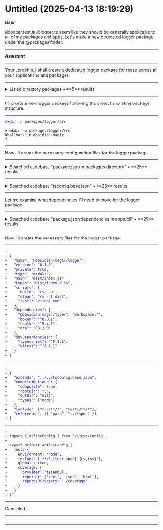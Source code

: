 <!-- Generated by SpecStory -->

# Untitled (2025-04-13 18:19:29)

_**User**_

@logger.test.ts @logger.ts seem like they should be generally applicable to all of my packages and apps. Let's make a new dedicated logger package under the @packages folder. 

---

_**Assistant**_



---

Your Lordship, I shall create a dedicated logger package for reuse across all your applications and packages.

---

<details>
            <summary>Listed directory packages • **5** results</summary>
        
| Name |
|-------|
| 📁 `utils` |
| 📁 `types` |
| 📁 `core` |
| 📁 `testing` |
| 📄 `.DS_Store` |

</details>

---

I'll create a new logger package following the project's existing package structure.

---

```bash
mkdir -p packages/logger/src
```

```
➜ mkdir -p packages/logger/src
khallmark in obsidian-magic …
➜
```

---

Now I'll create the necessary configuration files for the logger package:

---

<details>
            <summary>Searched codebase "package.json in packages directory" • **25** results</summary>
        
| File | Lines |
|------|-------|
| `packages/utils/tsconfig.json` | L1-12 |
| `packages/testing/tsconfig.json` | L1-12 |
| `packages/testing/package.json` | L1-19 |
| `packages/types/tsconfig.json` | L1-10 |
| `packages/types/package.json` | L1-21 |
| `packages/core/package.json` | L1-25 |
| `packages/core/tsconfig.json` | L1-12 |
| `packages/utils/package.json` | L1-24 |
| `packages/core/README.md` | L1-90 |
| `packages/core/src/index.ts` | L31-34 |
| `packages/core/vitest.config.ts` | L1-21 |
| `packages/core/src/index.ts` | L14-15 |
| `packages/core/src/index.ts` | L28-31 |
| `packages/core/src/index.ts` | L16-17 |
| `packages/utils/src/index.ts` | L23-28 |
| `packages/utils/src/index.ts` | L28-33 |
| `packages/types/src/index.ts` | L8-9 |
| `packages/core/src/index.ts` | L17-18 |
| `packages/testing/src/index.ts` | L1-8 |
| `packages/core/src/examples/cli-example.ts` | L262-270 |
| `packages/core/src/index.ts` | L22-23 |
| `packages/core/src/index.ts` | L21-22 |
| `packages/utils/src/index.ts` | L13-18 |
| `packages/utils/src/index.ts` | L33-38 |
| `packages/core/src/index.ts` | L23-24 |

</details>

---

<details>
            <summary>Searched codebase "tsconfig.base.json" • **25** results</summary>
        
| File | Lines |
|------|-------|
| `tsconfig.base.json` | L1-54 |
| `apps/cli/tsconfig.json` | L1-34 |
| `tsconfig.json` | L1-32 |
| `documentation/tsconfig.json` | L1-6 |
| `packages/utils/tsconfig.json` | L1-12 |
| `apps/vscode/tsconfig.json` | L1-16 |
| `packages/testing/tsconfig.json` | L1-12 |
| `.vscode/settings.json` | L1-72 |
| `apps/obsidian-plugin/tsconfig.json` | L1-15 |
| `packages/types/tsconfig.json` | L1-10 |
| `packages/core/tsconfig.json` | L1-12 |
| `eslint.config.js` | L19-75 |
| `eslint.config.js` | L215-253 |
| `eslint.config.js` | L137-215 |
| `.vscode/settings.json` | L72-113 |
| `prettier.config.js` | L1-54 |
| `packages/types/src/models/cli.ts` | L17-42 |
| `apps/cli/src/types/config.ts` | L1-35 |
| `vitest.config.template.ts` | L1-32 |
| `packages/types/src/models/config.ts` | L11-16 |
| `apps/obsidian-plugin/.npmignore` | L1-22 |
| `eslint.config.js` | L75-137 |
| `packages/types/src/models/config.ts` | L21-46 |
| `packages/types/src/models/vscode.ts` | L1-37 |
| `packages/utils/src/config.ts` | L98-122 |

</details>

---

Let me examine what dependencies I'll need to move for the logger package:

---

<details>
            <summary>Searched codebase "package.json dependencies in apps/cli" • **25** results</summary>
        
| File | Lines |
|------|-------|
| `apps/cli/package.json` | L1-62 |
| `apps/cli/src/index.ts` | L1-19 |
| `apps/cli/tsconfig.json` | L1-34 |
| `apps/cli/src/index.ts` | L19-33 |
| `tsconfig.json` | L1-32 |
| `apps/cli/.github/workflows/ci.yml` | L86-109 |
| `apps/cli/.github/workflows/ci.yml` | L1-86 |
| `apps/cli/src/index.ts` | L80-156 |
| `pnpm-workspace.yaml` | L1-7 |
| `apps/cli/README.md` | L1-191 |
| `apps/cli/src/index.test.ts` | L1-15 |
| `apps/cli/src/index.test.ts` | L21-40 |
| `apps/cli/scripts/build.js` | L43-45 |
| `apps/cli/bin/tag-conversations.js` | L1-6 |
| `apps/cli/src/index.test.ts` | L65-95 |
| `package.json` | L1-49 |
| `apps/cli/src/mocks/mocks.ts` | L1-5 |
| `apps/cli/src/commands/config.test.ts` | L1-14 |
| `apps/obsidian-plugin/package.json` | L1-54 |
| `apps/cli/src/commands/tag.test.ts` | L1-20 |
| `apps/cli/src/types/commands.ts` | L6-16 |
| `apps/cli/src/commands/test.test.ts` | L1-16 |
| `apps/cli/src/commands/commands.ts` | L40-41 |
| `apps/cli/src/mocks/mocks.ts` | L5-6 |
| `packages/core/package.json` | L1-25 |

</details>

---

Now I'll create the necessary files for the logger package:

---

```diff
- 
+ {
+   "name": "@obsidian-magic/logger",
+   "version": "0.1.0",
+   "private": true,
+   "type": "module",
+   "main": "dist/index.js",
+   "types": "dist/index.d.ts",
+   "scripts": {
+     "build": "tsc -b",
+     "clean": "rm -rf dist",
+     "test": "vitest run"
+   },
+   "dependencies": {
+     "@obsidian-magic/types": "workspace:*",
+     "boxen": "^8.0.1",
+     "chalk": "^5.4.1", 
+     "ora": "^8.2.0"
+   },
+   "devDependencies": {
+     "typescript": "^5.8.3",
+     "vitest": "^3.1.1"
+   }
+ } 
```

---

```diff
- 
+ {
+   "extends": "../../tsconfig.base.json",
+   "compilerOptions": {
+     "composite": true,
+     "rootDir": ".",
+     "outDir": "dist",
+     "types": ["node"]
+   },
+   "include": ["src/**/*", "tests/**/*"],
+   "references": [{ "path": "../types" }]
+ } 
```

---

```diff
- 
+ import { defineConfig } from 'vitest/config';
+ 
+ export default defineConfig({
+   test: {
+     environment: 'node',
+     include: ['**/*.{test,spec}.{ts,tsx}'],
+     globals: true,
+     coverage: {
+       provider: 'istanbul',
+       reporter: ['text', 'json', 'html'],
+       reportsDirectory: './coverage'
+     }
+   }
+ }); 
```

---

Cancelled

---



---



---

